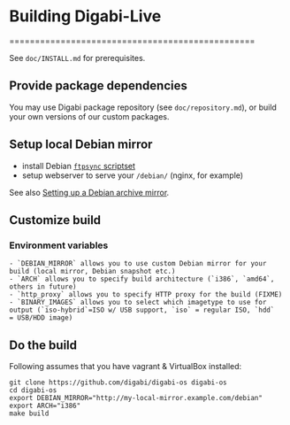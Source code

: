 # Building Digabi-Live
================================================

See `doc/INSTALL.md` for prerequisites.


## Provide package dependencies
You may use Digabi package repository (see `doc/repository.md`), or build your own versions of our custom packages.


## Setup local Debian mirror

 - install Debian [`ftpsync` scriptset](https://ftp-master.debian.org/ftpsync.tar.gz)
 - setup webserver to serve your `/debian/` (nginx, for example)
 

See also [Setting up a Debian archive 
mirror](https://www.debian.org/mirror/ftpmirror).


## Customize build

### Environment variables

    - `DEBIAN_MIRROR` allows you to use custom Debian mirror for your build (local mirror, Debian snapshot etc.)
    - `ARCH` allows you to specify build architecture (`i386`, `amd64`, others in future)
    - `http_proxy` allows you to specify HTTP proxy for the build (FIXME)
    - `BINARY_IMAGES` allows you to select which imagetype to use for 
    output (`iso-hybrid`=ISO w/ USB support, `iso` = regular ISO, `hdd` 
    = USB/HDD image)


## Do the build

Following assumes that you have vagrant & VirtualBox installed:

    git clone https://github.com/digabi/digabi-os digabi-os
    cd digabi-os
    export DEBIAN_MIRROR="http://my-local-mirror.example.com/debian"
    export ARCH="i386"
    make build

